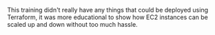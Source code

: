 This training didn't really have any things that could be deployed using Terraform, it was more educational to show how EC2 instances can be scaled up and down without too much hassle.
